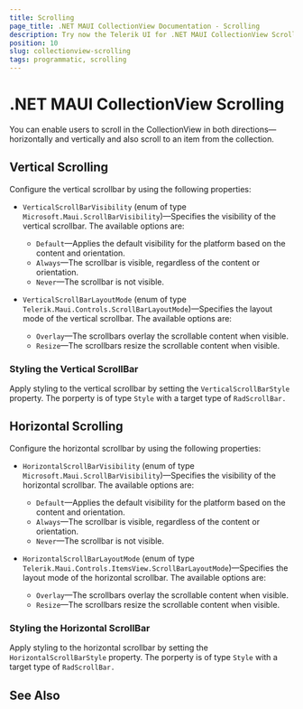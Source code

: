 ```yaml
---
title: Scrolling
page_title: .NET MAUI CollectionView Documentation - Scrolling
description: Try now the Telerik UI for .NET MAUI CollectionView Scrolling options like the Vertical Scrollbar and programmatic scrolling with the ScrollTo method.
position: 10
slug: collectionview-scrolling
tags: programmatic, scrolling
---
```


# .NET MAUI CollectionView Scrolling

You can enable users to scroll in the CollectionView in both directions&mdash;horizontally and vertically and also scroll to an item from the collection. 

## Vertical Scrolling

Configure the vertical scrollbar by using the following properties:

* `VerticalScrollBarVisibility` (enum of type `Microsoft.Maui.ScrollBarVisibility`)&mdash;Specifies the visibility of the vertical scrollbar. The available options are: 
	* `Default`&mdash;Applies the default visibility for the platform based on the content and orientation.
	* `Always`&mdash;The scrollbar is visible, regardless of the content or orientation.
	* `Never`&mdash;The scrollbar is not visible.


* `VerticalScrollBarLayoutMode` (enum of type `Telerik.Maui.Controls.ScrollBarLayoutMode`)&mdash;Specifies the layout mode of the vertical scrollbar. The available options are: 
	* `Overlay`&mdash;The scrollbars overlay the scrollable content when visible.
	* `Resize`&mdash;The scrollbars resize the scrollable content when visible.

### Styling the Vertical ScrollBar

Apply styling to the vertical scrollbar by setting the `VerticalScrollBarStyle` property. The porperty is of type `Style` with a target type of `RadScrollBar.`

## Horizontal Scrolling

Configure the horizontal scrollbar by using the following properties:

* `HorizontalScrollBarVisibility` (enum of type `Microsoft.Maui.ScrollBarVisibility`)&mdash;Specifies the visibility of the horizontal scrollbar.
The available options are: 
	* `Default`&mdash;Applies the default visibility for the platform based on the content and orientation.
	* `Always`&mdash;The scrollbar is visible, regardless of the content or orientation.
	* `Never`&mdash;The scrollbar is not visible.

* `HorizontalScrollBarLayoutMode` (enum of type `Telerik.Maui.Controls.ItemsView.ScrollBarLayoutMode`)&mdash;Specifies the layout mode of the horizontal scrollbar. 
The available options are: 
	* `Overlay`&mdash;The scrollbars overlay the scrollable content when visible.
	* `Resize`&mdash;The scrollbars resize the scrollable content when visible.

### Styling the Horizontal ScrollBar

Apply styling to the horizontal scrollbar by setting the `HorizontalScrollBarStyle` property. The porperty is of type `Style` with a target type of `RadScrollBar.`

## See Also


